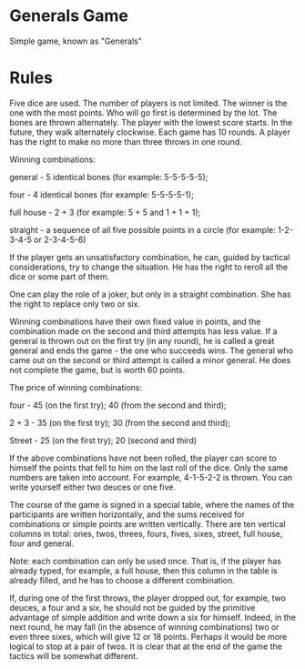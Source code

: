 # Generals Game
Simple game, known as "Generals"

# Rules
Five dice are used. The number of players is not limited. The winner is the one with the most points. Who will go first is determined by the lot. The bones are thrown alternately. The player with the lowest score starts. In the future, they walk alternately clockwise. Each game has 10 rounds. A player has the right to make no more than three throws in one round.

Winning combinations:

general - 5 identical bones (for example: 5-5-5-5-5);

four - 4 identical bones (for example: 5-5-5-5-1);

full house - 2 + 3 (for example: 5 + 5 and 1 + 1 + 1);

straight - a sequence of all five possible points in a circle (for example: 1-2-3-4-5 or 2-3-4-5-6)

If the player gets an unsatisfactory combination, he can, guided by tactical considerations, try to change the situation. He has the right to reroll all the dice or some part of them.

One can play the role of a joker, but only in a straight combination. She has the right to replace only two or six.

Winning combinations have their own fixed value in points, and the combination made on the second and third attempts has less value. If a general is thrown out on the first try (in any round), he is called a great general and ends the game - the one who succeeds wins. The general who came out on the second or third attempt is called a minor general. He does not complete the game, but is worth 60 points.

The price of winning combinations:

four - 45 (on the first try); 40 (from the second and third);

2 + 3 - 35 (on the first try); 30 (from the second and third);

Street - 25 (on the first try); 20 (second and third)

If the above combinations have not been rolled, the player can score to himself the points that fell to him on the last roll of the dice. Only the same numbers are taken into account. For example, 4-1-5-2-2 is thrown. You can write yourself either two deuces or one five.

The course of the game is signed in a special table, where the names of the participants are written horizontally, and the sums received for combinations or simple points are written vertically. There are ten vertical columns in total: ones, twos, threes, fours, fives, sixes, street, full house, four and general.

Note: each combination can only be used once. That is, if the player has already typed, for example, a full house, then this column in the table is already filled, and he has to choose a different combination.

If, during one of the first throws, the player dropped out, for example, two deuces, a four and a six, he should not be guided by the primitive advantage of simple addition and write down a six for himself. Indeed, in the next round, he may fall (in the absence of winning combinations) two or even three sixes, which will give 12 or 18 points. Perhaps it would be more logical to stop at a pair of twos. It is clear that at the end of the game the tactics will be somewhat different.
